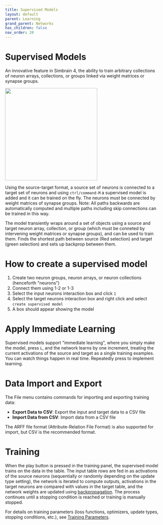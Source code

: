 ```yaml
---
title: Supervised Models
layout: default
parent: Learning
grand_parent: Networks
has_children: false
nav_order: 20
---
```


# Supervised Models

An innovative feature in Simbrain 4, the ability to train arbitrary collections of neuron arrays, collections, or groups linked via weight matrices or synapse groups. 

<img src="/assets/images/supervisedModel.png" style="width:300px;"/>

Using the source-target format, a source set of neurons is connected to a target set of neurons and using `ctrl/command-M` a supervised model is added and it can be trained on the fly. The neurons must be connected by weight matrices of synapse groups. Note: All paths backwards are automatically computed and multiple paths including skip connections can be trained in this way.

The model transiently wraps around a set of objects using a source and target neuron array, collection, or group (which  must be conneted by intervening weight matrices or synapse groups), and can be used to train them.  Finds the shortest path between source (Red selection) and target (green selection) and sets up backprop between them. 

# How to create a supervised model

1. Create two neuron groups, neuron arrays, or neuron collections (henceforth "neurons")
2. Connect them using 1-2 or 1-3
3. Select the input neurons interaction box and click `1`
4. Select the target neurons interaction box and right click and select `create supervised model`
5. A box should appear showing the model

# Apply Immediate Learning

Supervised models support "immediate learning", where you simply make the model, press `L`, and the network learns by one increment, treating the current activations of the source and target as a single training examples. You can watch things happen in real time. Repeatedly press to implement learning.

# Data Import and Export

The File menu contains commands for importing and exporting training data:

- **Export Data to CSV**: Export the input and target data to a CSV file
- **Import Data from CSV**: Import data from a CSV file

The ARFF file format (Attribute-Relation File Format) is also supported for import, but CSV is the recommended format.

# Training 

When the play button is pressed in the training panel, the supervised model trains on the data in the table. The input table rows are fed in as activations of the source neurons (sequentially or randomly depending on the update type setting), the network is iterated to compute outputs, activations in the target neurons are compared with values in the target table, and the network weights are updated using [backpropagation](https://en.wikipedia.org/wiki/Backpropagation). The process continues until a stopping condition is reached or training is manually stopped.

For details on training parameters (loss functions, optimizers, update types, stopping conditions, etc.), see [Training Parameters](trainingParameters).

